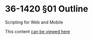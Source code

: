 # 36-1420 §01 Outline
Scripting for Web and Mobile

This content [can be viewed here](http://36-1420.github.io/outline/)
